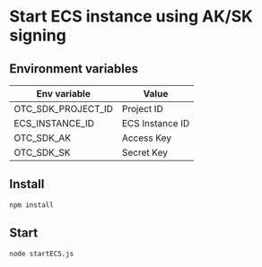 # Start ECS instance using AK/SK signing

## Environment variables

| Env variable      | Value
| ----------------- | -----------------
| OTC_SDK_PROJECT_ID| Project ID
| ECS_INSTANCE_ID   | ECS Instance ID
| OTC_SDK_AK        | Access Key
| OTC_SDK_SK        | Secret Key

## Install

```bash
npm install
```

## Start

```bash
node startECS.js
